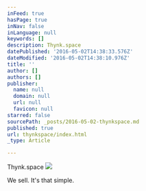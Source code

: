 ```yaml
---
inFeed: true
hasPage: true
inNav: false
inLanguage: null
keywords: []
description: Thynk.space
datePublished: '2016-05-02T14:38:33.576Z'
dateModified: '2016-05-02T14:38:10.976Z'
title: ''
author: []
authors: []
publisher:
  name: null
  domain: null
  url: null
  favicon: null
starred: false
sourcePath: _posts/2016-05-02-thynkspace.md
published: true
url: thynkspace/index.html
_type: Article

---
```

Thynk.space
![](https://the-grid-user-content.s3-us-west-2.amazonaws.com/31ab3053-8bac-43f7-9a28-cf090c40d9f4.jpg)

We sell. It's that simple.